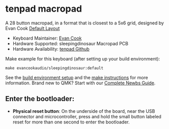 # tenpad macropad

A 28 button macropad, in a format that is closest to a 5x6 grid, designed by Evan Cook
[Default Layout](https://raw.githubusercontent.com/evanmcook/tenpad/main/keyboard-layout.jpg)

* Keyboard Maintainer: [Evan Cook](https://github.com/evanmcook/)
* Hardware Supported: sleepingdinosaur Macropad PCB
* Hardware Availability: [tenpad Github](https://github.com/evanmcook/sleepingdinosaur)

Make example for this keyboard (after setting up your build environment):

    make evancookaudio/sleepingdinosaur:default

See the [build environment setup](https://docs.qmk.fm/#/getting_started_build_tools) and the [make instructions](https://docs.qmk.fm/#/getting_started_make_guide) for more information. Brand new to QMK? Start with our [Complete Newbs Guide](https://docs.qmk.fm/#/newbs).

## Enter the bootloader: 
* **Physical reset button**: On the underside of the board, near the USB connector and microcontroller, press and hold the small button labeled reset for more than one second to enter the bootloader.